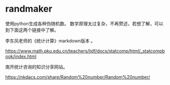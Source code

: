 # randmaker
使用python生成各种伪随机数。
数学原理太过复杂，不再赘述，若想了解，可以到下面这两个链接中了解。

李东风老师的《统计计算》markdown版本 。

https://www.math.pku.edu.cn/teachers/lidf/docs/statcomp/html/_statcompbook/index.html

南开统计咨询的知识分享网站。

https://nkdacs.com/share/Random%20number/Random%20number/
